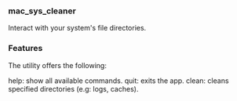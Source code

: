 ### mac_sys_cleaner

Interact with your system's file directories.

### Features
The utility offers the following:

help: show all available commands.
quit: exits the app.
clean: cleans specified directories (e.g: logs, caches).


